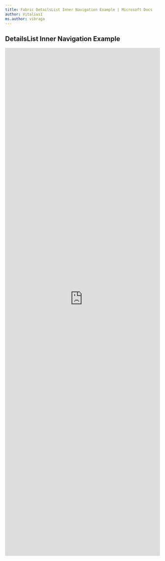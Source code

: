 ```yaml
---
title: Fabric DetailsList Inner Navigation Example | Microsoft Docs
author: Vitalius1
ms.author: vibraga
---
```


## DetailsList Inner Navigation Example

<iframe 
    title='DetailsList Inner Navigation Example'
    src='https://fabricweb.z5.web.core.windows.net/pr-deploy-site/refs/heads/master/fabric-website-resources/dist/index.html#/examples/detailslist/innernavigation?docsExample=true'
    frameborder='no'
    height='1650'
    style='width: 100%;'
>